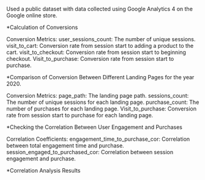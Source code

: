 Used a public dataset with data collected using Google Analytics 4 on the Google online store.

*Calculation of Conversions

Conversion Metrics:
user_sessions_count: The number of unique sessions.
visit_to_cart: Conversion rate from session start to adding a product to the cart.
visit_to_checkout: Conversion rate from session start to beginning checkout.
Visit_to_purchase: Conversion rate from session start to purchase.

*Comparison of Conversion Between Different Landing Pages  for the year 2020.

Conversion Metrics:
page_path: The landing page path.
sessions_count: The number of unique sessions for each landing page.
purchase_count: The number of purchases for each landing page.
Visit_to_purchase: Conversion rate from session start to purchase for each landing page.

*Checking the Correlation Between User Engagement and Purchases

Correlation Coefficients:
engagement_time_to_purchase_cor: Correlation between total engagement time and purchase.
session_engaged_to_purchased_cor: Correlation between session engagement and purchase.

*Correlation Analysis Results
